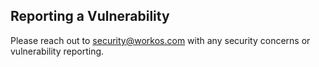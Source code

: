 ## Reporting a Vulnerability

Please reach out to security@workos.com with any security concerns or vulnerability reporting.